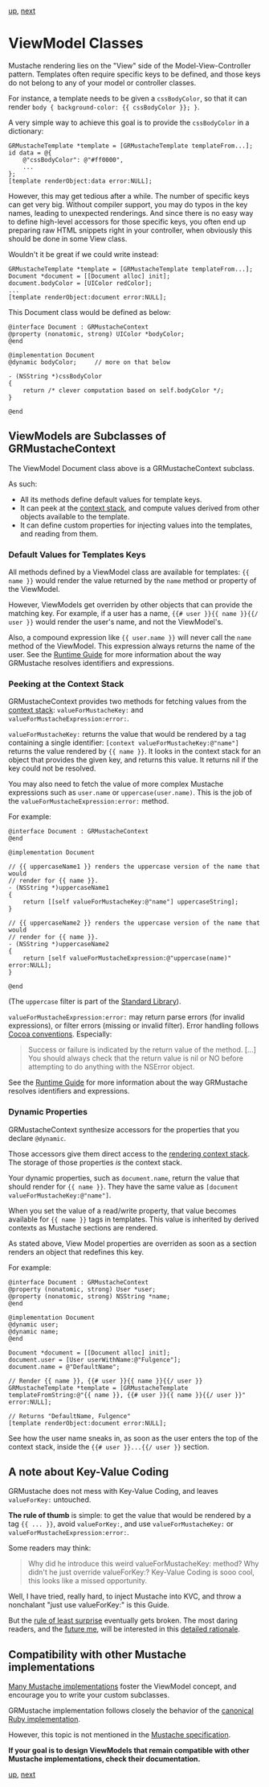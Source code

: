 [up](../../../../GRMustache#documentation), [next](configuration.md)

ViewModel Classes
=================

Mustache rendering lies on the "View" side of the Model-View-Controller pattern. Templates often require specific keys to be defined, and those keys do not belong to any of your model or controller classes.

For instance, a template needs to be given a `cssBodyColor`, so that it can render `body { background-color: {{ cssBodyColor }}; }`.

A very simple way to achieve this goal is to provide the `cssBodyColor` in a dictionary:

```objc
GRMustacheTemplate *template = [GRMustacheTemplate templateFrom...];
id data = @{
    @"cssBodyColor": @"#ff0000",
    ...
};
[template renderObject:data error:NULL];
```

However, this may get tedious after a while. The number of specific keys can get very big. Without compiler support, you may do typos in the key names, leading to unexpected renderings. And since there is no easy way to define high-level accessors for those specific keys, you often end up preparing raw HTML snippets right in your controller, when obviously this should be done in some View class.

Wouldn't it be great if we could write instead:

```objc
GRMustacheTemplate *template = [GRMustacheTemplate templateFrom...];
Document *document = [[Document alloc] init];
document.bodyColor = [UIColor redColor];
...
[template renderObject:document error:NULL];
```

This Document class would be defined as below:

```objc
@interface Document : GRMustacheContext
@property (nonatomic, strong) UIColor *bodyColor;
@end

@implementation Document
@dynamic bodyColor;     // more on that below

- (NSString *)cssBodyColor
{
    return /* clever computation based on self.bodyColor */;
}

@end
```


ViewModels are Subclasses of GRMustacheContext
----------------------------------------------

The ViewModel Document class above is a GRMustacheContext subclass.

As such:

- All its methods define default values for template keys.
- It can peek at the [context stack](runtime.md#the-context-stack), and compute values derived from other objects available to the template.
- It can define custom properties for injecting values into the templates, and reading from them.


### Default Values for Templates Keys

All methods defined by a ViewModel class are available for templates: `{{ name }}` would render the value returned by the `name` method or property of the ViewModel.

However, ViewModels get overriden by other objects that can provide the matching key. For example, if a user has a name, `{{# user }}{{ name }}{{/ user }}` would render the user's name, and not the ViewModel's.

Also, a compound expression like `{{ user.name }}` will never call the `name` method of the ViewModel. This expression always returns the name of the user. See the [Runtime Guide](runtime.md) for more information about the way GRMustache resolves identifiers and expressions.


### Peeking at the Context Stack

GRMustacheContext provides two methods for fetching values from the [context stack](runtime.md#the-context-stack): `valueForMustacheKey:` and `valueForMustacheExpression:error:`.

`valueForMustacheKey:` returns the value that would be rendered by a tag containing a single identifier: `[context valueForMustacheKey:@"name"]` returns the value rendered by `{{ name }}`. It looks in the context stack for an object that provides the given key, and returns this value. It returns nil if the key could not be resolved.

You may also need to fetch the value of more complex Mustache expressions such as `user.name` or `uppercase(user.name)`. This is the job of the `valueForMustacheExpression:error:` method.

For example:

```objc
@interface Document : GRMustacheContext
@end

@implementation Document

// {{ uppercaseName1 }} renders the uppercase version of the name that would
// render for {{ name }}.
- (NSString *)uppercaseName1
{
    return [[self valueForMustacheKey:@"name"] uppercaseString];
}

// {{ uppercaseName2 }} renders the uppercase version of the name that would
// render for {{ name }}.
- (NSString *)uppercaseName2
{
    return [self valueForMustacheExpression:@"uppercase(name)" error:NULL];
}

@end
```

(The `uppercase` filter is part of the [Standard Library](standard_library.md)).

`valueForMustacheExpression:error:` may return parse errors (for invalid expressions), or filter errors (missing or invalid filter). Error handling follows [Cocoa conventions](https://developer.apple.com/library/ios/#documentation/Cocoa/Conceptual/ErrorHandlingCocoa/CreateCustomizeNSError/CreateCustomizeNSError.html). Especially:

> Success or failure is indicated by the return value of the method. [...] You should always check that the return value is nil or NO before attempting to do anything with the NSError object.

See the [Runtime Guide](runtime.md) for more information about the way GRMustache resolves identifiers and expressions.


### Dynamic Properties

GRMustacheContext synthesize accessors for the properties that you declare `@dynamic`.

Those accessors give them direct access to the [rendering context stack](runtime.md#the-context-stack). The storage of those properties *is* the context stack.

Your dynamic properties, such as `document.name`, return the value that should render for `{{ name }}`. They have the same value as `[document valueForMustacheKey:@"name"]`.

When you set the value of a read/write property, that value becomes available for `{{ name }}` tags in templates. This value is inherited by derived contexts as Mustache sections are rendered.

As stated above, View Model properties are overriden as soon as a section renders an object that redefines this key.

For example:

```objc
@interface Document : GRMustacheContext
@property (nonatomic, strong) User *user;
@property (nonatomic, strong) NSString *name;
@end

@implementation Document
@dynamic user;
@dynamic name;
@end

Document *document = [[Document alloc] init];
document.user = [User userWithName:@"Fulgence"];
document.name = @"DefaultName";

// Render {{ name }}, {{# user }}{{ name }}{{/ user }}
GRMustacheTemplate *template = [GRMustacheTemplate templateFromString:@"{{ name }}, {{# user }}{{ name }}{{/ user }}" error:NULL];

// Returns "DefaultName, Fulgence"
[template renderObject:document error:NULL];
```

See how the user name sneaks in, as soon as the user enters the top of the context stack, inside the `{{# user }}...{{/ user }}` section.


A note about Key-Value Coding
-----------------------------

GRMustache does not mess with Key-Value Coding, and leaves `valueForKey:` untouched.

**The rule of thumb** is simple: to get the value that would be rendered by a tag `{{ ... }}`, avoid `valueForKey:`, and use `valueForMustacheKey:` or `valueForMustacheExpression:error:`.

Some readers may think:

> Why did he introduce this weird valueForMustacheKey: method? Why didn't he just override valueForKey:? Key-Value Coding is sooo cool, this looks like a missed opportunity.

Well, I have tried, really hard, to inject Mustache into KVC, and throw a nonchalant "just use valueForKey:" is this Guide.

But the [rule of least surprise](http://www.catb.org/~esr/writings/taoup/html/ch01s06.html#id2878339) eventually gets broken. The most daring readers, and the [future me](http://xkcd.com/302/), will be interested in this [detailed rationale](view_model_vs_kvc.md).


Compatibility with other Mustache implementations
-------------------------------------------------

[Many Mustache implementations](https://github.com/defunkt/mustache/wiki/Other-Mustache-implementations) foster the ViewModel concept, and encourage you to write your custom subclasses.

GRMustache implementation follows closely the behavior of the [canonical Ruby implementation](https://github.com/defunkt/mustache).

However, this topic is not mentioned in the [Mustache specification](https://github.com/mustache/spec).

**If your goal is to design ViewModels that remain compatible with other Mustache implementations, check their documentation.**


[up](../../../../GRMustache#documentation), [next](configuration.md)
